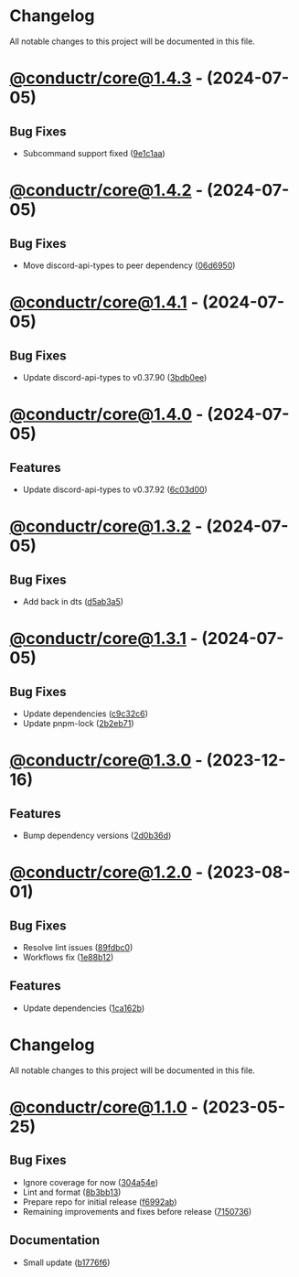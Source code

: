 # Changelog
All notable changes to this project will be documented in this file.

# [@conductr/core@1.4.3](https://github.com/conductr/conductr/compare/@conductr/core@1.4.2...@conductr/core@1.4.3) - (2024-07-05)

## Bug Fixes

- Subcommand support fixed ([9e1c1aa](https://github.com/conductr/conductr/commit/9e1c1aab340e373b476bc13c55b8902413377ca8))

# [@conductr/core@1.4.2](https://github.com/conductr/conductr/compare/@conductr/core@1.4.1...@conductr/core@1.4.2) - (2024-07-05)

## Bug Fixes

- Move discord-api-types to peer dependency ([06d6950](https://github.com/conductr/conductr/commit/06d6950686ab316bb9f8c58e2c9b62c640093011))

# [@conductr/core@1.4.1](https://github.com/conductr/conductr/compare/@conductr/core@1.4.0...@conductr/core@1.4.1) - (2024-07-05)

## Bug Fixes

- Update discord-api-types to v0.37.90 ([3bdb0ee](https://github.com/conductr/conductr/commit/3bdb0ee54ec82ac67bbde94176d475d899abae49))

# [@conductr/core@1.4.0](https://github.com/conductr/conductr/compare/@conductr/core@1.3.2...@conductr/core@1.4.0) - (2024-07-05)

## Features

- Update discord-api-types to v0.37.92 ([6c03d00](https://github.com/conductr/conductr/commit/6c03d00c05a90b37807602e722ec8de9ac44756b))

# [@conductr/core@1.3.2](https://github.com/conductr/conductr/compare/@conductr/core@1.3.2...@conductr/core@1.3.2) - (2024-07-05)

## Bug Fixes

- Add back in dts ([d5ab3a5](https://github.com/conductr/conductr/commit/d5ab3a5e54170da6ec412f0829720d6292ff6a78))

# [@conductr/core@1.3.1](https://github.com/conductr/conductr/compare/@conductr/core@1.3.1...@conductr/core@1.3.1) - (2024-07-05)

## Bug Fixes

- Update dependencies ([c9c32c6](https://github.com/conductr/conductr/commit/c9c32c6730f72a1e77a0cd92d61dcda4e4e0e3ee))
- Update pnpm-lock ([2b2eb71](https://github.com/conductr/conductr/commit/2b2eb71d02ea58745b369c230e1ff411d04fbd57))

# [@conductr/core@1.3.0](https://github.com/conductr/conductr/compare/@conductr/core@1.3.0...@conductr/core@1.3.0) - (2023-12-16)

## Features

- Bump dependency versions ([2d0b36d](https://github.com/conductr/conductr/commit/2d0b36d2a17af8b18389ea8f069ed7f8219a1ab4))

# [@conductr/core@1.2.0](https://github.com/conductr/conductr/compare/@conductr/core@1.1.0...@conductr/core@1.2.0) - (2023-08-01)

## Bug Fixes

- Resolve lint issues ([89fdbc0](https://github.com/conductr/conductr/commit/89fdbc025de53a3d982e748d00c7654b9c42ed16))
- Workflows fix ([1e88b12](https://github.com/conductr/conductr/commit/1e88b129f45c703c93b12df91e5af4be62a19c0b))

## Features

- Update dependencies ([1ca162b](https://github.com/conductr/conductr/commit/1ca162bfe75a1378d6b8e1717cbc78d54091138f))

# Changelog
All notable changes to this project will be documented in this file.

# [@conductr/core@1.1.0](https://github.com/conductr/conductr/tree/@conductr/core@1.1.0) - (2023-05-25)

## Bug Fixes

- Ignore coverage for now ([304a54e](https://github.com/conductr/conductr/commit/304a54effd1602aa9505118ec172c7f2265da210))
- Lint and format ([8b3bb13](https://github.com/conductr/conductr/commit/8b3bb133030f11b03156b694473e6deeaace6d0a))
- Prepare repo for initial release ([f6992ab](https://github.com/conductr/conductr/commit/f6992abd2717ddc547ff16fba95be83e995d0825))
- Remaining improvements and fixes before release ([7150736](https://github.com/conductr/conductr/commit/71507365ba8522337bc27590ea94b3f61d0221c8))

## Documentation

- Small update ([b1776f6](https://github.com/conductr/conductr/commit/b1776f6536fc3c32f9dd877f73863d3f1f04e696))

